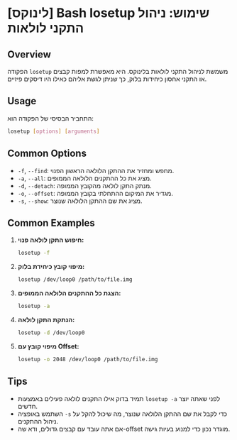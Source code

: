 # [לינוקס] Bash losetup שימוש: ניהול התקני לולאות

## Overview
הפקודה `losetup` משמשת לניהול התקני לולאות בלינוקס. היא מאפשרת למפות קבצים או התקני אחסון כיחידות בלוק, כך שניתן לגשת אליהם כאילו היו דיסקים פיזיים.

## Usage
התחביר הבסיסי של הפקודה הוא:

```bash
losetup [options] [arguments]
```

## Common Options
- `-f`, `--find`: מחפש ומחזיר את ההתקן הלולאה הראשון הפנוי.
- `-a`, `--all`: מציג את כל ההתקנים הלולאה הממופים.
- `-d`, `--detach`: מנתק התקן לולאה מהקובץ הממופה.
- `-o`, `--offset`: מגדיר את המיקום ההתחלתי בקובץ הממופה.
- `-s`, `--show`: מציג את שם ההתקן הלולאה שנוצר.

## Common Examples
1. **חיפוש התקן לולאה פנוי:**
   ```bash
   losetup -f
   ```

2. **מיפוי קובץ כיחידת בלוק:**
   ```bash
   losetup /dev/loop0 /path/to/file.img
   ```

3. **הצגת כל ההתקנים הלולאה הממופים:**
   ```bash
   losetup -a
   ```

4. **הנתקת התקן לולאה:**
   ```bash
   losetup -d /dev/loop0
   ```

5. **מיפוי קובץ עם Offset:**
   ```bash
   losetup -o 2048 /dev/loop0 /path/to/file.img
   ```

## Tips
- תמיד בדוק אילו התקנים לולאה פעילים באמצעות `losetup -a` לפני שאתה יוצר חדשים.
- השתמש באופציה `-s` כדי לקבל את שם ההתקן הלולאה שנוצר, מה שיכול להקל על ניהול ההתקנים.
- אם אתה עובד עם קבצים גדולים, ודא שה-offset מוגדר נכון כדי למנוע בעיות גישה.